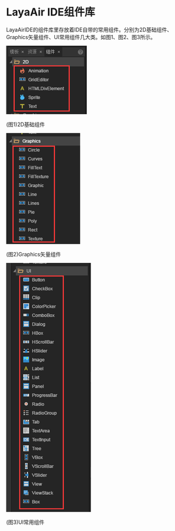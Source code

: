 # LayaAir IDE组件库

LayaAirIDE的组件库里存放着IDE自带的常用组件。分别为2D基础组件、Graphics矢量组件、UI常用组件几大类。如图1、图2、图3所示。

![图1](img/1.png) <br />

(图1)2D基础组件

![图2](img/2.png) <br />

(图2)Graphics矢量组件

![图3](img/3.png) <br />

(图3)UI常用组件

